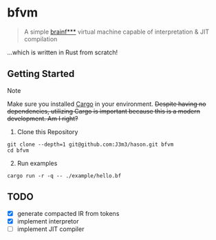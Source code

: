 # bfvm

> A simple [brainf\*\*\*](https://en.wikipedia.org/wiki/Brainfuck) virtual machine capable of interpretation & JIT compilation

...which is written in Rust from scratch!

## Getting Started

> [!NOTE]
> Make sure you installed [Cargo](https://github.com/rust-lang/cargo) in your environment. ~~Despite having no dependencies, utilizing Cargo is important because this is a modern development. Am I right?~~

1. Clone this Repository

```console
git clone --depth=1 git@github.com:J3m3/hason.git bfvm
cd bfvm
```

2. Run examples

```console
cargo run -r -q -- ./example/hello.bf
```

## TODO

- [x] generate compacted IR from tokens
- [x] implement interpretor
- [ ] implement JIT compiler
